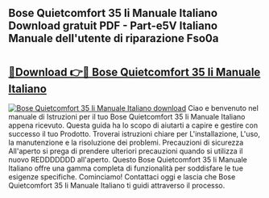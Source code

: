 ## Bose Quietcomfort 35 Ii Manuale Italiano Download gratuit PDF - Part-e5V Italiano Manuale dell'utente di riparazione Fso0a

# <h2><a href="http://dffckak.blite.top/?on=Bose+Quietcomfort+35+Ii+Manuale+Italiano">🔗Download 👉🔴 Bose Quietcomfort 35 Ii Manuale Italiano</a></h2>

[![Bose Quietcomfort 35 Ii Manuale Italiano download](https://i.imgur.com/lujVjoI.png)](http://dffckak.blite.top/?on=Bose+Quietcomfort+35+Ii+Manuale+Italiano)
Ciao e benvenuto nel manuale di Istruzioni per il tuo Bose Quietcomfort 35 Ii Manuale Italiano appena ricevuto. Questa guida ha lo scopo di aiutarti a capire e gestire con successo il tuo Prodotto. Troverai istruzioni chiare per L'installazione, L'uso, la manutenzione e la risoluzione dei problemi. Precauzioni di sicurezza All'aperto si prega di prendere ulteriori precauzioni quando si utilizza il nuovo REDDDDDDD all'aperto. Questo Bose Quietcomfort 35 Ii Manuale Italiano offre una gamma completa di funzionalità per soddisfare le tue esigenze specifiche. Cominciamo! Contattaci oggi e lascia che Bose Quietcomfort 35 Ii Manuale Italiano ti guidi attraverso il processo.
